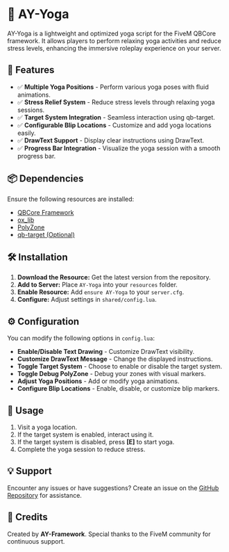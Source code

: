 # 🧘 AY-Yoga

AY-Yoga is a lightweight and optimized yoga script for the FiveM QBCore framework. It allows players to perform relaxing yoga activities and reduce stress levels, enhancing the immersive roleplay experience on your server.

## 🚀 Features
- ✅ **Multiple Yoga Positions** - Perform various yoga poses with fluid animations.
- ✅ **Stress Relief System** - Reduce stress levels through relaxing yoga sessions.
- ✅ **Target System Integration** - Seamless interaction using qb-target.
- ✅ **Configurable Blip Locations** - Customize and add yoga locations easily.
- ✅ **DrawText Support** - Display clear instructions using DrawText.
- ✅ **Progress Bar Integration** - Visualize the yoga session with a smooth progress bar.

## 📦 Dependencies
Ensure the following resources are installed:
- [QBCore Framework](https://github.com/qbcore-framework/qb-core)
- [ox_lib](https://github.com/overextended/ox_lib)
- [PolyZone](https://github.com/mkafrin/PolyZone)
- [qb-target (Optional)](https://github.com/qbcore-framework/qb-target)

## 🛠️ Installation
1. **Download the Resource:** Get the latest version from the repository.
2. **Add to Server:** Place `AY-Yoga` into your `resources` folder.
3. **Enable Resource:** Add `ensure AY-Yoga` to your `server.cfg`.
4. **Configure:** Adjust settings in `shared/config.lua`.

## ⚙️ Configuration
You can modify the following options in `config.lua`:
- **Enable/Disable Text Drawing** - Customize DrawText visibility.
- **Customize DrawText Message** - Change the displayed instructions.
- **Toggle Target System** - Choose to enable or disable the target system.
- **Toggle Debug PolyZone** - Debug your zones with visual markers.
- **Adjust Yoga Positions** - Add or modify yoga animations.
- **Configure Blip Locations** - Enable, disable, or customize blip markers.

## 📝 Usage
1. Visit a yoga location.
2. If the target system is enabled, interact using it.
3. If the target system is disabled, press **[E]** to start yoga.
4. Complete the yoga session to reduce stress.

## 💡 Support
Encounter any issues or have suggestions? Create an issue on the [GitHub Repository](https://github.com/Yuvraj085/AY-Yoga/issues) for assistance.

## 👤 Credits
Created by **AY-Framework**. Special thanks to the FiveM community for continuous support.